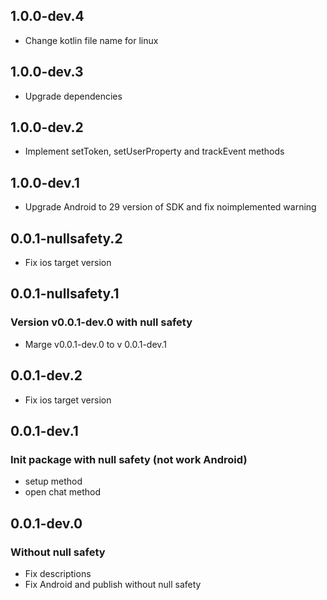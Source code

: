 ## 1.0.0-dev.4

* Change kotlin file name for linux

## 1.0.0-dev.3

* Upgrade dependencies

## 1.0.0-dev.2

* Implement setToken, setUserProperty and trackEvent methods

## 1.0.0-dev.1

* Upgrade Android to 29 version of SDK and fix noimplemented warning

## 0.0.1-nullsafety.2

* Fix ios target version

## 0.0.1-nullsafety.1

### Version v0.0.1-dev.0 with null safety

 * Marge v0.0.1-dev.0 to v 0.0.1-dev.1

## 0.0.1-dev.2

* Fix ios target version

## 0.0.1-dev.1

### Init package with null safety (not work Android)

* setup method
* open chat method

## 0.0.1-dev.0

### Without null safety

* Fix descriptions
* Fix Android and publish without null safety